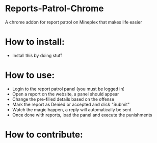 # Reports-Patrol-Chrome
A chrome addon for report patrol on Mineplex that makes life easier

# How to install:
- Install this by doing stuff

# How to use:
- Login to the report patrol panel (you must be logged in)
- Open a report on the website, a panel should appear
- Change the pre-filled details based on the offense
- Mark the report as Denied or accepted and click "Submit"
- Watch the magic happen, a reply will automatically be sent
- Once done with reports, load the panel and execute the punishments

# How to contribute:
